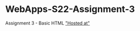 # WebApps-S22-Assignment-3
Assignment 3 - Basic HTML 
<a href="https://44-563-web-apps-s22.github.io/webapps-s22-assignment-3-RamReddy98/">"Hosted at"</a>

